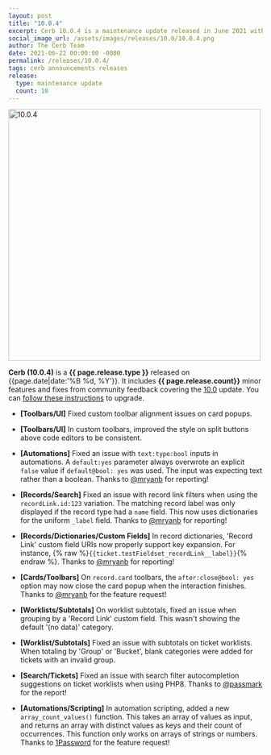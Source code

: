 ```yaml
---
layout: post
title: "10.0.4"
excerpt: Cerb 10.0.4 is a maintenance update released in June 2021 with 10 minor features and fixes from community feedback.
social_image_url: /assets/images/releases/10.0/10.0.4.png
author: The Cerb Team
date: 2021-06-22 00:00:00 -0800
permalink: /releases/10.0.4/
tags: cerb announcements releases
release:
  type: maintenance update
  count: 10
---
```


<div class="cerb-screenshot">
<img src="{{page.social_image_url}}" class="screenshot" alt="10.0.4" width="500">
</div>

**Cerb (10.0.4)** is a **{{ page.release.type }}** released on {{page.date|date:'%B %d, %Y'}}. It includes **{{ page.release.count}}** minor features and fixes from community feedback covering the [10.0](/releases/10.0/) update.  You can [follow these instructions](/docs/upgrading/) to upgrade.

* **[Toolbars/UI]** Fixed custom toolbar alignment issues on card popups.

* **[Toolbars/UI]** In custom toolbars, improved the style on split buttons above code editors to be consistent.

* **[Automations]** Fixed an issue with `text:type:bool` inputs in automations. A `default:yes` parameter always overwrote an explicit `false` value if `default@bool: yes` was used. The input was expecting text rather than a boolean. Thanks to [@mryanb](https://github.com/mryanb) for reporting!
  
* **[Records/Search]** Fixed an issue with record link filters when using the `recordLink.id:123` variation. The matching record label was only displayed if the record type had a `name` field. This now uses dictionaries for the uniform `_label` field. Thanks to [@mryanb](https://github.com/mryanb) for reporting!

* **[Records/Dictionaries/Custom Fields]** In record dictionaries, 'Record Link' custom field URIs now properly support key expansion. For instance, {% raw %}`{{ticket.testFieldset_recordLink__label}}`{% endraw %}. Thanks to [@mryanb](https://github.com/mryanb) for reporting!

* **[Cards/Toolbars]** On `record.card` toolbars, the `after:close@bool: yes` option may now close the card popup when the interaction finishes. Thanks to [@mryanb](https://github.com/mryanb) for the feature request!

* **[Worklists/Subtotals]** On worklist subtotals, fixed an issue when grouping by a 'Record Link' custom field. This wasn't showing the default '(no data)' category.

* **[Worklist/Subtotals]** Fixed an issue with subtotals on ticket worklists. When totaling by 'Group' or 'Bucket', blank categories were added for tickets with an invalid group.

* **[Search/Tickets]** Fixed an issue with search filter autocompletion suggestions on ticket worklists when using PHP8. Thanks to [@passmark](https://github.com/passmark) for the report!

* **[Automations/Scripting]** In automation scripting, added a new `array_count_values()` function. This takes an array of values as input, and returns an array with distinct values as keys and their count of occurrences. This function only works on arrays of strings or numbers. Thanks to [1Password](https://1password.com/) for the feature request!

